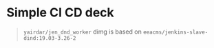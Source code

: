 # Simple CI CD deck


> `yairdar/jen_dnd_worker` dimg is based on  `eeacms/jenkins-slave-dind:19.03-3.26-2`